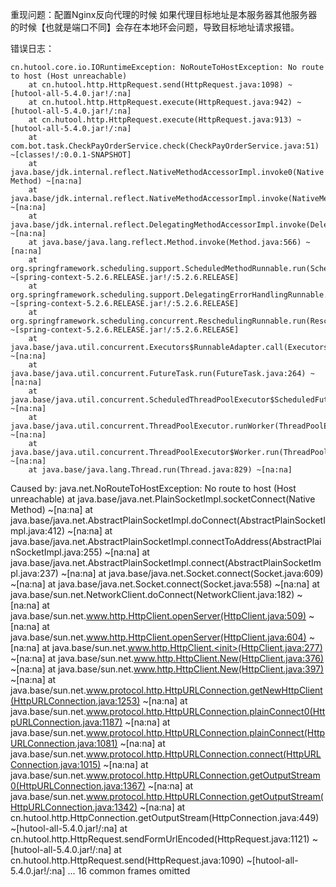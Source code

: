 重现问题：配置Nginx反向代理的时候 如果代理目标地址是本服务器其他服务器的时候【也就是端口不同】会存在本地环会问题，导致目标地址请求报错。

错误日志：

    cn.hutool.core.io.IORuntimeException: NoRouteToHostException: No route to host (Host unreachable)
        at cn.hutool.http.HttpRequest.send(HttpRequest.java:1098) ~[hutool-all-5.4.0.jar!/:na]
        at cn.hutool.http.HttpRequest.execute(HttpRequest.java:942) ~[hutool-all-5.4.0.jar!/:na]
        at cn.hutool.http.HttpRequest.execute(HttpRequest.java:913) ~[hutool-all-5.4.0.jar!/:na]
        at com.bot.task.CheckPayOrderService.check(CheckPayOrderService.java:51) ~[classes!/:0.0.1-SNAPSHOT]
        at java.base/jdk.internal.reflect.NativeMethodAccessorImpl.invoke0(Native Method) ~[na:na]
        at java.base/jdk.internal.reflect.NativeMethodAccessorImpl.invoke(NativeMethodAccessorImpl.java:62) ~[na:na]
        at java.base/jdk.internal.reflect.DelegatingMethodAccessorImpl.invoke(DelegatingMethodAccessorImpl.java:43) ~[na:na]
        at java.base/java.lang.reflect.Method.invoke(Method.java:566) ~[na:na]
        at org.springframework.scheduling.support.ScheduledMethodRunnable.run(ScheduledMethodRunnable.java:84) ~[spring-context-5.2.6.RELEASE.jar!/:5.2.6.RELEASE]
        at org.springframework.scheduling.support.DelegatingErrorHandlingRunnable.run(DelegatingErrorHandlingRunnable.java:54) ~[spring-context-5.2.6.RELEASE.jar!/:5.2.6.RELEASE]
        at org.springframework.scheduling.concurrent.ReschedulingRunnable.run(ReschedulingRunnable.java:93) ~[spring-context-5.2.6.RELEASE.jar!/:5.2.6.RELEASE]
        at java.base/java.util.concurrent.Executors$RunnableAdapter.call(Executors.java:515) ~[na:na]
        at java.base/java.util.concurrent.FutureTask.run(FutureTask.java:264) ~[na:na]
        at java.base/java.util.concurrent.ScheduledThreadPoolExecutor$ScheduledFutureTask.run(ScheduledThreadPoolExecutor.java:304) ~[na:na]
        at java.base/java.util.concurrent.ThreadPoolExecutor.runWorker(ThreadPoolExecutor.java:1128) ~[na:na]
        at java.base/java.util.concurrent.ThreadPoolExecutor$Worker.run(ThreadPoolExecutor.java:628) ~[na:na]
        at java.base/java.lang.Thread.run(Thread.java:829) ~[na:na]
Caused by: java.net.NoRouteToHostException: No route to host (Host unreachable)
        at java.base/java.net.PlainSocketImpl.socketConnect(Native Method) ~[na:na]
        at java.base/java.net.AbstractPlainSocketImpl.doConnect(AbstractPlainSocketImpl.java:412) ~[na:na]
        at java.base/java.net.AbstractPlainSocketImpl.connectToAddress(AbstractPlainSocketImpl.java:255) ~[na:na]
        at java.base/java.net.AbstractPlainSocketImpl.connect(AbstractPlainSocketImpl.java:237) ~[na:na]
        at java.base/java.net.Socket.connect(Socket.java:609) ~[na:na]
        at java.base/java.net.Socket.connect(Socket.java:558) ~[na:na]
        at java.base/sun.net.NetworkClient.doConnect(NetworkClient.java:182) ~[na:na]
        at java.base/sun.net.www.http.HttpClient.openServer(HttpClient.java:509) ~[na:na]
        at java.base/sun.net.www.http.HttpClient.openServer(HttpClient.java:604) ~[na:na]
        at java.base/sun.net.www.http.HttpClient.<init>(HttpClient.java:277) ~[na:na]
        at java.base/sun.net.www.http.HttpClient.New(HttpClient.java:376) ~[na:na]
        at java.base/sun.net.www.http.HttpClient.New(HttpClient.java:397) ~[na:na]
        at java.base/sun.net.www.protocol.http.HttpURLConnection.getNewHttpClient(HttpURLConnection.java:1253) ~[na:na]
        at java.base/sun.net.www.protocol.http.HttpURLConnection.plainConnect0(HttpURLConnection.java:1187) ~[na:na]
        at java.base/sun.net.www.protocol.http.HttpURLConnection.plainConnect(HttpURLConnection.java:1081) ~[na:na]
        at java.base/sun.net.www.protocol.http.HttpURLConnection.connect(HttpURLConnection.java:1015) ~[na:na]
        at java.base/sun.net.www.protocol.http.HttpURLConnection.getOutputStream0(HttpURLConnection.java:1367) ~[na:na]
        at java.base/sun.net.www.protocol.http.HttpURLConnection.getOutputStream(HttpURLConnection.java:1342) ~[na:na]
        at cn.hutool.http.HttpConnection.getOutputStream(HttpConnection.java:449) ~[hutool-all-5.4.0.jar!/:na]
        at cn.hutool.http.HttpRequest.sendFormUrlEncoded(HttpRequest.java:1121) ~[hutool-all-5.4.0.jar!/:na]
        at cn.hutool.http.HttpRequest.send(HttpRequest.java:1090) ~[hutool-all-5.4.0.jar!/:na]
        ... 16 common frames omitted
